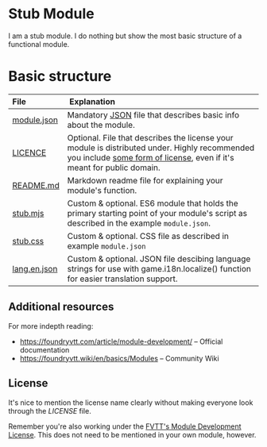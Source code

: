 # Stub Module

I am a stub module. I do nothing but show the most basic structure of a functional module.

# Basic structure

| File | Explanation |
| :--- | :--- |
| [module.json](./module.json) | Mandatory [JSON](https://en.wikipedia.org/wiki/JSON) file that describes basic info about the module. |
| [LICENCE](./LICENSE) | Optional. File that describes the license your module is distributed under. Highly recommended you include [some form of license](https://choosealicense.com/), even if it's meant for public domain. |
| [README.md](./README.md) | Markdown readme file for explaining your module's function. |
| [stub.mjs](./stub.mjs) | Custom & optional. ES6 module that holds the primary starting point of your module's script as described in the example `module.json`. |
| [stub.css](./stub.css) | Custom & optional. CSS file as described in example `module.json` |
| [lang.en.json](./lang.en.json) | Custom & optional. JSON file descibing language strings for use with game.i18n.localize() function for easier translation support. |

## Additional resources

For more indepth reading:
- https://foundryvtt.com/article/module-development/ – Official documentation
- https://foundryvtt.wiki/en/basics/Modules – Community Wiki

## License

It's nice to mention the license name clearly without making everyone look through the _LICENSE_ file.

Remember you're also working under the [FVTT's Module Development License](https://foundryvtt.com/article/license/). This does not need to be mentioned in your own module, however.
